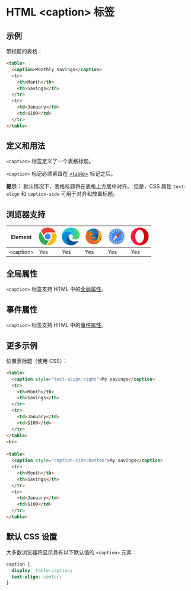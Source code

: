 HTML \<caption> 标签
===

## 示例

带标题的表格：

```html idoc:preview
<table>
  <caption>Monthly savings</caption>
  <tr>
    <th>Month</th>
    <th>Savings</th>
  </tr>
  <tr>
    <td>January</td>
    <td>$100</td>
  </tr>
</table>
```

## 定义和用法

`<caption>` 标签定义了一个表格标题。

`<caption>` 标记必须紧跟在 [\<table>](./table.md) 标记之后。

**提示：** 默认情况下，表格标题将在表格上方居中对齐。 但是，CSS 属性 `text-align` 和 `caption-side` 可用于对齐和放置标题。

## 浏览器支持

| Element  | ![chrome][1] | ![edge][2] | ![firefox][3] | ![safari][4] | ![opera][5] |
| --------- | --- | --- | --- | --- | --- |
| \<caption> | Yes | Yes | Yes | Yes | Yes |

## 全局属性

`<caption>` 标签支持 HTML 中的[全局属性](../reference/standardattributes.md)。

## 事件属性

`<caption>` 标签支持 HTML 中的[事件属性](../reference/eventattributes.md)。

## 更多示例

位置表标题（使用 CSS）：

```html idoc:preview
<table>
  <caption style="text-align:right">My savings</caption>
  <tr>
    <th>Month</th>
    <th>Savings</th>
  </tr>
  <tr>
    <td>January</td>
    <td>$100</td>
  </tr>
</table>
<br>

<table>
  <caption style="caption-side:bottom">My savings</caption>
  <tr>
    <th>Month</th>
    <th>Savings</th>
  </tr>
  <tr>
    <td>January</td>
    <td>$100</td>
  </tr>
</table>
```

## 默认 CSS 设置

大多数浏览器将显示具有以下默认值的 `<caption>` 元素：

```css
caption {
  display: table-caption;
  text-align: center;
}
```

[1]: ../assets/chrome.svg
[2]: ../assets/edge.svg
[3]: ../assets/firefox.svg
[4]: ../assets/safari.svg
[5]: ../assets/opera.svg